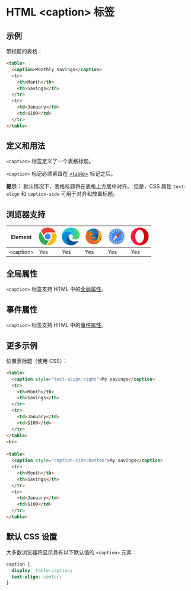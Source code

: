 HTML \<caption> 标签
===

## 示例

带标题的表格：

```html idoc:preview
<table>
  <caption>Monthly savings</caption>
  <tr>
    <th>Month</th>
    <th>Savings</th>
  </tr>
  <tr>
    <td>January</td>
    <td>$100</td>
  </tr>
</table>
```

## 定义和用法

`<caption>` 标签定义了一个表格标题。

`<caption>` 标记必须紧跟在 [\<table>](./table.md) 标记之后。

**提示：** 默认情况下，表格标题将在表格上方居中对齐。 但是，CSS 属性 `text-align` 和 `caption-side` 可用于对齐和放置标题。

## 浏览器支持

| Element  | ![chrome][1] | ![edge][2] | ![firefox][3] | ![safari][4] | ![opera][5] |
| --------- | --- | --- | --- | --- | --- |
| \<caption> | Yes | Yes | Yes | Yes | Yes |

## 全局属性

`<caption>` 标签支持 HTML 中的[全局属性](../reference/standardattributes.md)。

## 事件属性

`<caption>` 标签支持 HTML 中的[事件属性](../reference/eventattributes.md)。

## 更多示例

位置表标题（使用 CSS）：

```html idoc:preview
<table>
  <caption style="text-align:right">My savings</caption>
  <tr>
    <th>Month</th>
    <th>Savings</th>
  </tr>
  <tr>
    <td>January</td>
    <td>$100</td>
  </tr>
</table>
<br>

<table>
  <caption style="caption-side:bottom">My savings</caption>
  <tr>
    <th>Month</th>
    <th>Savings</th>
  </tr>
  <tr>
    <td>January</td>
    <td>$100</td>
  </tr>
</table>
```

## 默认 CSS 设置

大多数浏览器将显示具有以下默认值的 `<caption>` 元素：

```css
caption {
  display: table-caption;
  text-align: center;
}
```

[1]: ../assets/chrome.svg
[2]: ../assets/edge.svg
[3]: ../assets/firefox.svg
[4]: ../assets/safari.svg
[5]: ../assets/opera.svg